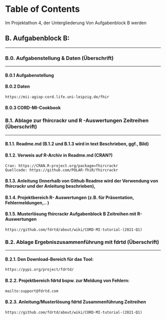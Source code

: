 # Table of Contents 
Im Projektathon 4, der Untergliederung Von Aufgabenblock B werden
## B.      Aufgabenblock B: 
---
### B.0.             Aufgabenstellung & Daten (Überschrift)
---
#### B.0.1            Aufgabenstellung

#### B.0.2            Daten

    https://mii-agiop-cord.life.uni-leipzig.de/fhir

#### B.0.3            CORD-MI-Cookbook

### B.1.             Ablage zur fhircrackr und R -Auswertungen Zeitreihen (Überschrift)
---
#### B.1.1.           Readme.md (B.1.2 und B.1.3 wird in text Beschrieben, ggf., Bild)

#### B.1.2.           Verweis auf R-Archiv in Readme.md (CRAN?)

    Cran: https://CRAN.R-project.org/package=fhircrackr
    Quellcode: https://github.com/POLAR-fhiR/fhircrackr

#### B.1.3.           Anleitung (Innerhalb von Github Readme wird der Verwendung von fhircrackr und der   Anleitung beschrieben),

#### B.1.4.           Projektbereich R- Auswertungen (z.B. für Präsentation, Fehlermeldungen,.. )

#### B.1.5.           Musterlösung fhircrackr Aufgabenblock B Zeitreihen mit R-Auswertungen

    https://github.com/fdrtd/about/wiki/CORD-MI-tutorial-(2021-Q1)

### B.2.             Ablage Ergebniszusammenführung mit fdrtd (Überschrift)
---
#### B.2.1.           Den Download-Bereich für das Tool: 

    https://pypi.org/project/fdrtd/

#### B.2.2.           Projektbereich fdrtd bspw. zur Meldung von Fehlern:

    mailto:support@fdrtd.com

#### B.2.3.           Anleitung/Musterlösung fdrtd Zusammenführung Zeitreihen

    https://github.com/fdrtd/about/wiki/CORD-MI-tutorial-(2021-Q1)
